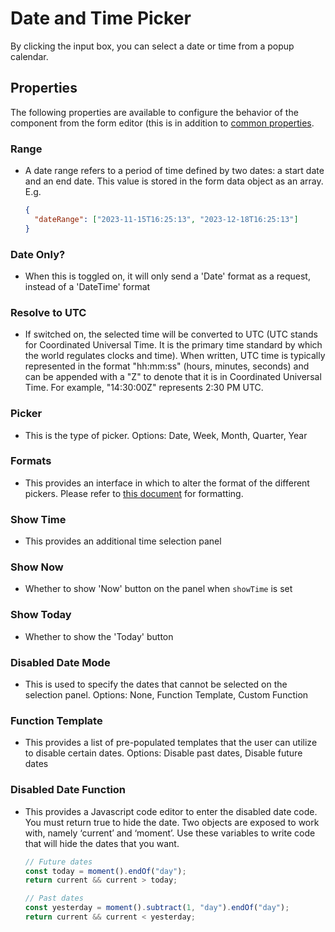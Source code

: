 # Date and Time Picker

By clicking the input box, you can select a date or time from a popup calendar.

[//]: # '<iframe width="100%" height="500" src="https://pd-docs-adminportal-test.shesha.dev/shesha/forms-designer/?id=0eba72ca-fd57-46cf-82d0-efcf30765166" title="Date time" ></iframe>'

## Properties

The following properties are available to configure the behavior of the component from the form editor (this is in addition to [common properties](/docs/front-end-basics/form-components/common-component-properties).

### Range

- A date range refers to a period of time defined by two dates: a start date and an end date. This value is stored in the form data object as an array. E.g.
  ```json
  {
    "dateRange": ["2023-11-15T16:25:13", "2023-12-18T16:25:13"]
  }
  ```

### Date Only?

- When this is toggled on, it will only send a 'Date' format as a request, instead of a 'DateTime' format

### Resolve to UTC

- If switched on, the selected time will be converted to UTC (UTC stands for Coordinated Universal Time. It is the primary time standard by which the world regulates clocks and time). When written, UTC time is typically represented in the format "hh:mm:ss" (hours, minutes, seconds) and can be appended with a "Z" to denote that it is in Coordinated Universal Time. For example, "14:30:00Z" represents 2:30 PM UTC.

### Picker

- This is the type of picker. Options: Date, Week, Month, Quarter, Year

### Formats

- This provides an interface in which to alter the format of the different pickers. Please refer to [this document](https://day.js.org/docs/en/display/format) for formatting.

### Show Time

- This provides an additional time selection panel

### Show Now

- Whether to show 'Now' button on the panel when `showTime` is set

### Show Today

- Whether to show the 'Today' button

### Disabled Date Mode

- This is used to specify the dates that cannot be selected on the selection panel. Options: None, Function Template, Custom Function

### Function Template

- This provides a list of pre-populated templates that the user can utilize to disable certain dates. Options: Disable past dates, Disable future dates

### Disabled Date Function

- This provides a Javascript code editor to enter the disabled date code. You must return true to hide the date. Two objects are exposed to work with, namely ‘current’ and ‘moment’. Use these variables to write code that will hide the dates that you want.

  ```javascript
  // Future dates
  const today = moment().endOf("day");
  return current && current > today;

  // Past dates
  const yesterday = moment().subtract(1, "day").endOf("day");
  return current && current < yesterday;
  ```

